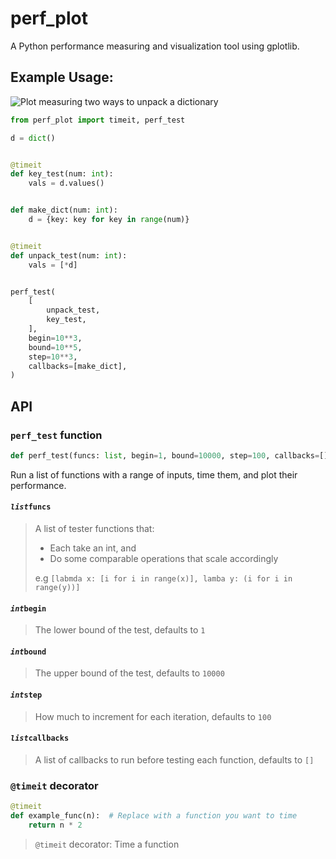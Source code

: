 # perf_plot

A Python performance measuring and visualization tool using gplotlib.

## Example Usage:

![Plot measuring two ways to unpack a dictionary](https://media.discordapp.net/attachments/566419626758504452/1196988560990011483/image.png?ex=65c2dbf7&is=65b066f7&hm=ff36728ddb780172fb0153b34f8321e3bd268a4864923a4328c2404f9dff3a71&=&format=webp&quality=lossless)

```python
from perf_plot import timeit, perf_test

d = dict()


@timeit
def key_test(num: int):
    vals = d.values()


def make_dict(num: int):
    d = {key: key for key in range(num)}


@timeit
def unpack_test(num: int):
    vals = [*d]


perf_test(
    [
        unpack_test,
        key_test,
    ],
    begin=10**3,
    bound=10**5,
    step=10**3,
    callbacks=[make_dict],
)
```

## API

### `perf_test` function

```python
def perf_test(funcs: list, begin=1, bound=10000, step=100, callbacks=[]):
```

Run a list of functions with a range of inputs, time them, and plot their
performance.

#### _`list`_**`funcs`**

> A list of tester functions that:
>
> - Each take an int, and
> - Do some comparable operations that scale accordingly
>
> e.g `[labmda x: [i for i in range(x)], lamba y: (i for i in range(y))]`

#### _`int`_**`begin`**

> The lower bound of the test, defaults to `1`

#### _`int`_**`bound`**

> The upper bound of the test, defaults to `10000`

#### _`int`_**`step`**

> How much to increment for each iteration, defaults to `100`

#### _`list`_**`callbacks`**

> A list of callbacks to run before testing each function, defaults to `[]`

### `@timeit` decorator

```python
@timeit
def example_func(n):  # Replace with a function you want to time
    return n * 2
```

> `@timeit` decorator: Time a function
